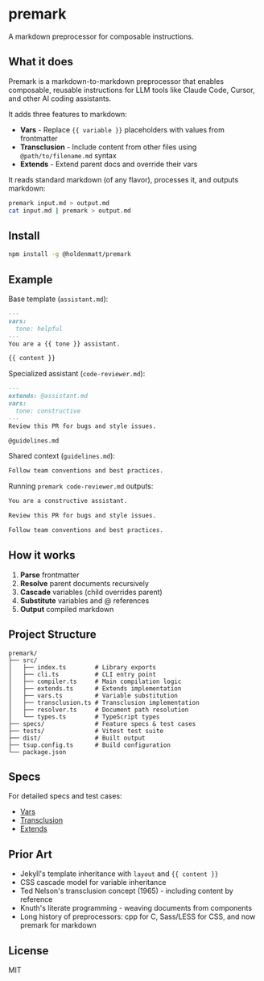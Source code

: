 # premark

A markdown preprocessor for composable instructions.

## What it does

Premark is a markdown-to-markdown preprocessor that enables composable, reusable instructions for LLM tools like Claude Code, Cursor, and other AI coding assistants.

It adds three features to markdown:
- **Vars** - Replace `{{ variable }}` placeholders with values from frontmatter
- **Transclusion** - Include content from other files using `@path/to/filename.md` syntax
- **Extends** - Extend parent docs and override their vars

It reads standard markdown (of any flavor), processes it, and outputs markdown:
```bash
premark input.md > output.md
cat input.md | premark > output.md
```

## Install

```bash
npm install -g @holdenmatt/premark
```

## Example

Base template (`assistant.md`):
```markdown
---
vars:
  tone: helpful
---
You are a {{ tone }} assistant.

{{ content }}
```

Specialized assistant (`code-reviewer.md`):
```markdown
---
extends: @assistant.md
vars:
  tone: constructive
---
Review this PR for bugs and style issues.

@guidelines.md
```

Shared context (`guidelines.md`):
```markdown
Follow team conventions and best practices.
```

Running `premark code-reviewer.md` outputs:
```markdown
You are a constructive assistant.

Review this PR for bugs and style issues.

Follow team conventions and best practices.
```

## How it works

1. **Parse** frontmatter
2. **Resolve** parent documents recursively  
3. **Cascade** variables (child overrides parent)
4. **Substitute** variables and @ references
5. **Output** compiled markdown

## Project Structure

```
premark/
├── src/
│   ├── index.ts        # Library exports
│   ├── cli.ts          # CLI entry point
│   ├── compiler.ts     # Main compilation logic
│   ├── extends.ts      # Extends implementation
│   ├── vars.ts         # Variable substitution
│   ├── transclusion.ts # Transclusion implementation
│   ├── resolver.ts     # Document path resolution
│   └── types.ts        # TypeScript types
├── specs/              # Feature specs & test cases
├── tests/              # Vitest test suite
├── dist/               # Built output
├── tsup.config.ts      # Build configuration
└── package.json
```

## Specs

For detailed specs and test cases:
- [Vars](https://github.com/holdenmatt/premark/blob/main/specs/vars.spec.md)
- [Transclusion](https://github.com/holdenmatt/premark/blob/main/specs/transclusion.spec.md)
- [Extends](https://github.com/holdenmatt/premark/blob/main/specs/extends.spec.md)

## Prior Art

- Jekyll's template inheritance with `layout` and `{{ content }}`
- CSS cascade model for variable inheritance
- Ted Nelson's transclusion concept (1965) - including content by reference
- Knuth's literate programming - weaving documents from components
- Long history of preprocessors: cpp for C, Sass/LESS for CSS, and now premark for markdown

## License

MIT